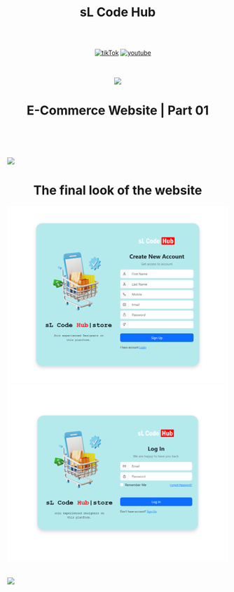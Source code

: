 <header>
    <h1 align="center">sL Code Hub</h1>
    <br /><br />
    <ul align="center">
        <a href="https://www.tiktok.com/@sl_code_hub?_t=8lB3USQZmPh&_r=1"><img
                src="https://cdn-icons-png.flaticon.com/128/3046/3046126.png" alt="tikTok" width="50"></a>
        <a href="https://youtube.com/@sL_Code_HuB?si=c6Gt4TW4xBhjLSdz"><img
                src="https://cdn-icons-png.flaticon.com/128/3938/3938037.png" alt="youtube" width="50"></a>
    </ul>
    <br /><br />
    <img src="https://user-images.githubusercontent.com/73097560/115834477-dbab4500-a447-11eb-908a-139a6edaec5c.gif">
    <h1 align="center">E-Commerce Website | Part 01</h1>
</header>
<div>
   
</div>
<br /><br />
<img src="https://user-images.githubusercontent.com/73097560/115834477-dbab4500-a447-11eb-908a-139a6edaec5c.gif">
<br />
<div>
    <h1 align="center">The final look of the website</h1>
    <div align="center">
        <img src="sL Code Hub _ Store _ Login 1.png">
        <img src="sL Code Hub _ Store _ Login 2.png">
    </div>
</div>
<br /><br />
<img src="https://user-images.githubusercontent.com/73097560/115834477-dbab4500-a447-11eb-908a-139a6edaec5c.gif">
